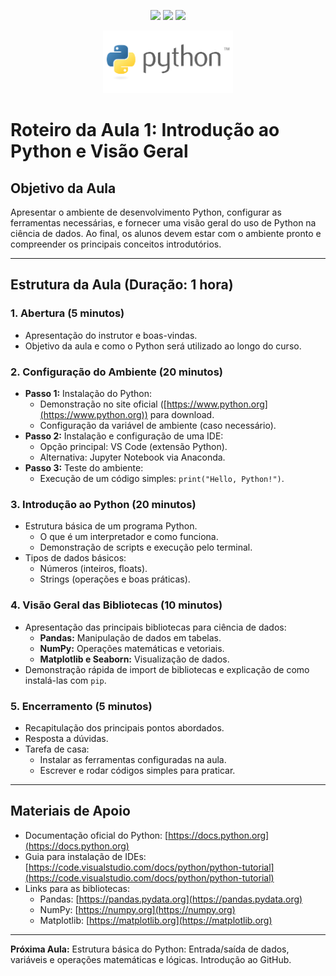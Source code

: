 <p align=center> 
<img src="https://img.shields.io/badge/python-3670A0?style=for-the-badge&logo=python&logoColor=ffdd54"/> 
<img src="https://img.shields.io/badge/git-%23F05033.svg?style=for-the-badge&logo=git&logoColor=white"/> 
<img src="https://img.shields.io/badge/pandas-109989?style=for-the-badge&logo=pandas&logoColor=white"/>
</p>

<p align="center">
  <img height="100px" src="../utils/python.png">
</p>


# Roteiro da Aula 1: Introdução ao Python e Visão Geral

## Objetivo da Aula
Apresentar o ambiente de desenvolvimento Python, configurar as ferramentas necessárias, e fornecer uma visão geral do uso de Python na ciência de dados. Ao final, os alunos devem estar com o ambiente pronto e compreender os principais conceitos introdutórios.

---

## Estrutura da Aula (Duração: 1 hora)

### **1. Abertura (5 minutos)**
- Apresentação do instrutor e boas-vindas.
- Objetivo da aula e como o Python será utilizado ao longo do curso.

### **2. Configuração do Ambiente (20 minutos)**
- **Passo 1:** Instalação do Python:  
  - Demonstração no site oficial ([https://www.python.org](https://www.python.org)) para download.
  - Configuração da variável de ambiente (caso necessário).
- **Passo 2:** Instalação e configuração de uma IDE:  
  - Opção principal: VS Code (extensão Python).  
  - Alternativa: Jupyter Notebook via Anaconda.
- **Passo 3:** Teste do ambiente:  
  - Execução de um código simples: `print("Hello, Python!")`.

### **3. Introdução ao Python (20 minutos)**
- Estrutura básica de um programa Python.
  - O que é um interpretador e como funciona.
  - Demonstração de scripts e execução pelo terminal.
- Tipos de dados básicos:  
  - Números (inteiros, floats).  
  - Strings (operações e boas práticas).

### **4. Visão Geral das Bibliotecas (10 minutos)**
- Apresentação das principais bibliotecas para ciência de dados:
  - **Pandas:** Manipulação de dados em tabelas.
  - **NumPy:** Operações matemáticas e vetoriais.
  - **Matplotlib e Seaborn:** Visualização de dados.
- Demonstração rápida de import de bibliotecas e explicação de como instalá-las com `pip`.

### **5. Encerramento (5 minutos)**
- Recapitulação dos principais pontos abordados.
- Resposta a dúvidas.
- Tarefa de casa:  
  - Instalar as ferramentas configuradas na aula.
  - Escrever e rodar códigos simples para praticar.

---

## Materiais de Apoio
- Documentação oficial do Python: [https://docs.python.org](https://docs.python.org)
- Guia para instalação de IDEs: [https://code.visualstudio.com/docs/python/python-tutorial](https://code.visualstudio.com/docs/python/python-tutorial)
- Links para as bibliotecas:
  - Pandas: [https://pandas.pydata.org](https://pandas.pydata.org)
  - NumPy: [https://numpy.org](https://numpy.org)
  - Matplotlib: [https://matplotlib.org](https://matplotlib.org)

---

**Próxima Aula:** Estrutura básica do Python: Entrada/saída de dados, variáveis e operações matemáticas e lógicas. Introdução ao GitHub.
